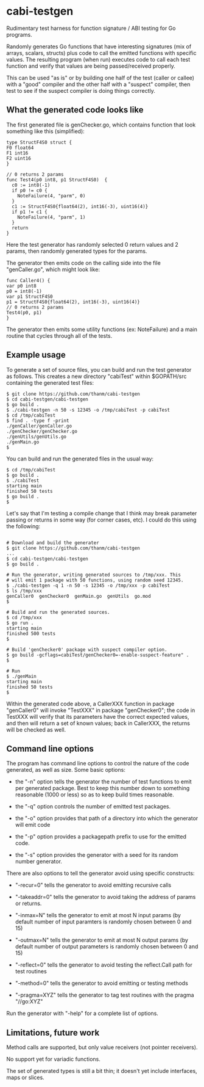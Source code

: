 # cabi-testgen

Rudimentary test harness for function signature / ABI testing for Go programs.

Randomly generates Go functions that have interesting signatures (mix of arrays,
scalars, structs) plus code to call the emitted functions with specific
values. The resulting program (when run) executes code to call each test
function and verify that values are being passed/received properly.

This can be used "as is" or by building one half of the test (caller or callee)
with a "good" compiler and the other half with a "suspect" compiler, then test
to see if the suspect compiler is doing things correctly.

## What the generated code looks like

The first generated file is genChecker.go, which contains function that look something
like this (simplified):

```
type StructF4S0 struct {
F0 float64
F1 int16
F2 uint16
}

// 0 returns 2 params
func Test4(p0 int8, p1 StructF4S0)  {
  c0 := int8(-1)
  if p0 != c0 {
    NoteFailure(4, "parm", 0)
  }
  c1 := StructF4S0{float64(2), int16(-3), uint16(4)}
  if p1 != c1 {
    NoteFailure(4, "parm", 1)
  }
  return 
}
```

Here the test generator has randomly selected 0 return values and 2 params, then randomly generated types for the params.

The generator then emits code on the calling side into the file "genCaller.go", which might look like:

```
func Caller4() {
var p0 int8
p0 = int8(-1)
var p1 StructF4S0
p1 = StructF4S0{float64(2), int16(-3), uint16(4)}
// 0 returns 2 params
Test4(p0, p1)
}
```

The generator then emits some utility functions (ex: NoteFailure) and a main routine that cycles through all of the tests. 


## Example usage

To generate a set of source files, you can build and run the test generator as follows. This creates a new directory "cabiTest" within $GOPATH/src containing the generated test files:

```
$ git clone https://github.com/thanm/cabi-testgen
$ cd cabi-testgen/cabi-testgen
$ go build .
$ ./cabi-testgen -n 50 -s 12345 -o /tmp/cabiTest -p cabiTest
$ cd /tmp/cabiTest
$ find . -type f -print
./genCaller/genCaller.go
./genChecker/genChecker.go
./genUtils/genUtils.go
./genMain.go
$
```

You can build and run the generated files in the usual way:

```
$ cd /tmp/cabiTest
$ go build .
$ ./cabiTest
starting main
finished 50 tests
$ go build .
$

```

Let's say that I'm testing a compile change that I think may break parameter passing or returns in some way (for corner cases, etc). I could do this using the following:


```

# Download and build the generater
$ git clone https://github.com/thanm/cabi-testgen
...
$ cd cabi-testgen/cabi-testgen
$ go build .

# Run the generator, writing generated sources to /tmp/xxx. This 
# will emit 1 package with 50 functions, using random seed 12345.
$ ./cabi-testgen -q 1 -n 50 -s 12345 -o /tmp/xxx -p cabiTest
$ ls /tmp/xxx
genCaller0  genChecker0  genMain.go  genUtils  go.mod
$

# Build and run the generated sources.
$ cd /tmp/xxx
$ go run .
starting main
finished 500 tests
$

# Build 'genChecker0' package with suspect compiler option.
$ go build -gcflags=cabiTest/genChecker0=-enable-suspect-feature" .
$ 

# Run
$ ./genMain
starting main
finished 50 tests
$
```

Within the generated code above, a CallerXXX function in package "genCaller0" will invoke "TestXXX" in package "genChecker0"; the code in TestXXX will verify that its parameters have the correct expected values, and then will return a set of known values; back in CallerXXX, the returns will be checked as well.

## Command line options

The program has command line options to control the nature of the code generated, as well as size. Some basic options:

* the "-n" option tells the generator the number of test functions to emit per generated package. Best to keep this number down to something reasonable (1000 or less) so as to keep build times reasonable.

* the "-q" option controls the number of emitted test packages.

* the "-o" option provides that path of a directory into which the generator will emit code

* the "-p" option provides a packagepath prefix to use for the emitted code.

* the "-s" option provides the generator with a seed for its random number generator.

There are also options to tell the generator avoid using specific constructs:

* "-recur=0" tells the generator to avoid emitting recursive calls

* "-takeaddr=0" tells the generator to avoid taking the address of params or returns.

* "-inmax=N" tells the generator to emit at most N input params (by default number of input paramters is randomly chosen between 0 and 15)

* "-outmax=N" tells the generator to emit at most N output params (by default number of output parameters is randomly chosen between 0 and 15)

* "-reflect=0" tells the generator to avoid testing the reflect.Call path for test routines

* "-method=0" tells the generator to avoid emitting or testing methods

* "-pragma=XYZ" tells the generator to tag test routines with the pragma "//go:XYZ"

Run the generator with "-help" for a complete list of options.

## Limitations, future work

Method calls are supported, but only value receivers (not pointer receivers).

No support yet for variadic functions.

The set of generated types is still a bit thin; it doesn't yet include
interfaces, maps or slices.

